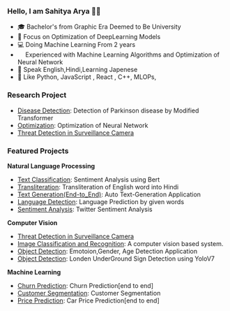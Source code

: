 ### Hello, I am Sahitya Arya 👋🏻

- 🎓 Bachelor's from Graphic Era Deemed to Be University 
- 🔬 Focus on Optimization of DeepLearning Models
- 💻 Doing Machine Learning From 2 years 
- <img width="13.75" src="linux.png" /> Experienced with Machine Learning Algorithms  and Optimization of Neural Network
- 💬 Speak English,Hindi,Learning Japenese
- 💜 Like Python, JavaScript , React , C++, MLOPs, 

### Research Project
- [Disease Detection](https://github.com/CS-savvy/Transformer-for-Parkinsons-disease): Detection of Parkinson disease by Modified Transformer
- [Optimization](https://github.com/shiv2398/Convex_optimization): Optimization of Neural Network
- [Threat Detection in Surveillance Camera](https://github.com/shiv2398/Threat_detection_using-Deep_learning)
### Featured Projects


**Natural Language Processing**

- [Text Classification](https://huggingface.co/spaces/Sahitya/Analysis/tree/main): Sentiment Analysis using Bert
- [Transliteration](https://github.com/shiv2398/transliteration_english_to_hindi): Transliteration of English word into Hindi
- [Text Generation(End-to_End)](https://github.com/shiv2398/Auto_text_Generation): Auto Text-Generation Application
- [Language Detection](https://github.com/shiv2398/Language-prediction-by-given-word-using-RNN-custom_data-): Language Prediction by given words
- [Sentiment Analysis](https://github.com/shiv2398/Twitter_Sentiment_Analysis): Twitter Sentiment Analysis

**Computer Vision**

- [Threat Detection in Surveillance Camera](https://github.com/shiv2398/Threat_detection_using-Deep_learning)
- [Image Classification and Recognition](https://github.com/shiv2398/You-Only-Look-10): A computer vision based system.
- [Object Detection](https://github.com/shiv2398/shiv2398-Detection-of-Emotion-Gender-age-in-surveillence-Monito): Emotoion,Gender, Age Detection Application 
- [Object Detection](https://github.com/shiv2398/London_underground_sign_detection-using-YOLOv7): Londen UnderGround Sign Detection using YoloV7


**Machine Learning**

- [Churn Prediction](https://github.com/shiv2398/Telecom-Customer-Churn-prediction): Churn Prediction[end to end] 
- [Customer Segmentation](https://github.com/shiv2398/CustomerSegmentation/tree/master): Customer Segmentation
- [Price Prediction](https://github.com/shiv2398/car_prediction_-end_to_end-_deployment): Car Price Prediction[end to end]
